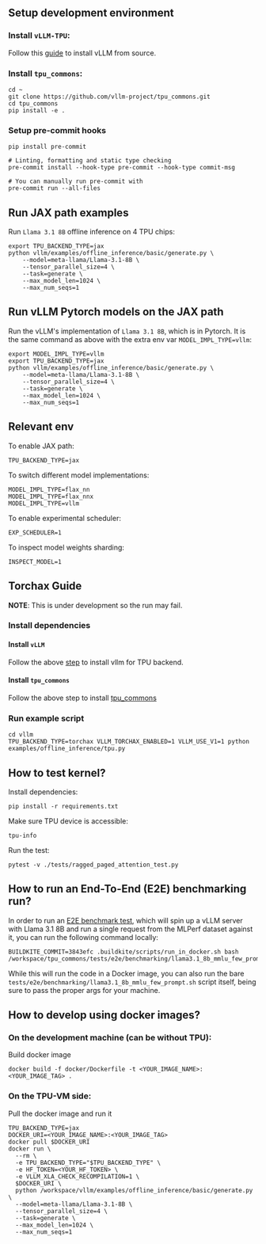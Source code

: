 ## Setup development environment

### Install `vLLM-TPU`:

Follow this [guide](https://docs.vllm.ai/en/latest/getting_started/installation/ai_accelerator.html#set-up-using-python) to install vLLM from source.

### Install `tpu_commons`:

```
cd ~
git clone https://github.com/vllm-project/tpu_commons.git
cd tpu_commons
pip install -e .
```

### Setup pre-commit hooks

```
pip install pre-commit

# Linting, formatting and static type checking
pre-commit install --hook-type pre-commit --hook-type commit-msg

# You can manually run pre-commit with
pre-commit run --all-files
```

## Run JAX path examples

Run `Llama 3.1 8B` offline inference on 4 TPU chips:

```
export TPU_BACKEND_TYPE=jax
python vllm/examples/offline_inference/basic/generate.py \
    --model=meta-llama/Llama-3.1-8B \
    --tensor_parallel_size=4 \
    --task=generate \
    --max_model_len=1024 \
    --max_num_seqs=1
```

## Run vLLM Pytorch models on the JAX path

Run the vLLM's implementation of `Llama 3.1 8B`, which is in Pytorch. It is the same command as above with the extra env var `MODEL_IMPL_TYPE=vllm`:

```
export MODEL_IMPL_TYPE=vllm
export TPU_BACKEND_TYPE=jax
python vllm/examples/offline_inference/basic/generate.py \
    --model=meta-llama/Llama-3.1-8B \
    --tensor_parallel_size=4 \
    --task=generate \
    --max_model_len=1024 \
    --max_num_seqs=1
```

## Relevant env

To enable JAX path:

```
TPU_BACKEND_TYPE=jax
```

To switch different model implementations:

```
MODEL_IMPL_TYPE=flax_nn
MODEL_IMPL_TYPE=flax_nnx
MODEL_IMPL_TYPE=vllm
```

To enable experimental scheduler:

```
EXP_SCHEDULER=1
```

To inspect model weights sharding:

```
INSPECT_MODEL=1
```

## Torchax Guide

**NOTE**: This is under development so the run may fail.

### Install dependencies

#### Install `vLLM`

Follow the above [step](#install-vllm-tpu) to install vllm for TPU backend.

#### Install `tpu_commons`

Follow the above step to install [tpu_commons](#install-tpu_commons)

### Run example script

```
cd vllm
TPU_BACKEND_TYPE=torchax VLLM_TORCHAX_ENABLED=1 VLLM_USE_V1=1 python examples/offline_inference/tpu.py
```

## How to test kernel?

Install dependencies:

```
pip install -r requirements.txt
```

Make sure TPU device is accessible:

```
tpu-info
```

Run the test:

```
pytest -v ./tests/ragged_paged_attention_test.py
```

## How to run an End-To-End (E2E) benchmarking run?
In order to run an [E2E benchmark test](https://github.com/vllm-project/tpu_commons/blob/main/scripts/vllm/benchmarking/README.md), which will spin up a vLLM server with Llama 3.1 8B and run a single request from the MLPerf dataset against it, you can run the
following command locally:

```
BUILDKITE_COMMIT=3843efc .buildkite/scripts/run_in_docker.sh bash /workspace/tpu_commons/tests/e2e/benchmarking/llama3.1_8b_mmlu_few_prompt.sh
```

While this will run the code in a Docker image, you can also run the bare `tests/e2e/benchmarking/llama3.1_8b_mmlu_few_prompt.sh` script itself,
being sure to pass the proper args for your machine.

## How to develop using docker images?

### On the development machine (can be without TPU):

Build docker image

```
docker build -f docker/Dockerfile -t <YOUR_IMAGE_NAME>:<YOUR_IMAGE_TAG> .
```

### On the TPU-VM side:
Pull the docker image and run it

```
TPU_BACKEND_TYPE=jax
DOCKER_URI=<YOUR_IMAGE_NAME>:<YOUR_IMAGE_TAG>
docker pull $DOCKER_URI
docker run \
  --rm \
  -e TPU_BACKEND_TYPE="$TPU_BACKEND_TYPE" \
  -e HF_TOKEN=<YOUR_HF_TOKEN> \
  -e VLLM_XLA_CHECK_RECOMPILATION=1 \
  $DOCKER_URI \
  python /workspace/vllm/examples/offline_inference/basic/generate.py \
  --model=meta-llama/Llama-3.1-8B \
  --tensor_parallel_size=4 \
  --task=generate \
  --max_model_len=1024 \
  --max_num_seqs=1
```
